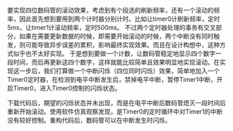 要实现四位数码管的滚动效果，考虑到有个段选的刷新频率，还有一个滚动的频率，因此首先想到要用到两个计时器分别计时。比如让timer0计刷新频率，定时5ms，让timer1计滚动频率，定时500ms。
不过两个定时器处理的事务有交叉部分，如果在需要更新数据的时候，即需要开始滚动的时候，两个中断没有同时触发，则可能导致异步误差的累积，影响最终实现效果。而且在设计构想中，这种方式似乎也不太好实现。
于是想到要做一个计数，让数码管稳定地显示四个数字一段时间，而后再更新这四个数字，这样就能比较简单且效果明显地实现滚动。在实现这一步后，我们打算做一个中断闪烁（四位同时闪烁）效果，简单地加入一个Timer0定时器，在检测到电平中断发生后，禁掉电平中断，暂停Timer1中断，开启Timer0，进入Timer0控制的闪烁状态。

下载代码后，期望的闪烁状态并未出现，而是在电平中断后数码管熄灭一段时间后重新开始滚动。使用软件仿真观察发现，是Timer0的定时循环中对Timer1的中断没有较好控制。重构代码后，数码管可以在中断发生时闪烁。